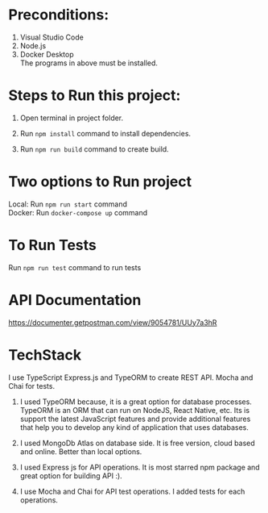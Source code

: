 # Preconditions:

1. Visual Studio Code
2. Node.js
3. Docker Desktop<br />
The programs in above must be installed.

# Steps to Run this project:

1. Open terminal in project folder.

2. Run `npm install` command to install dependencies.<br />

3. Run `npm run build` command to create build.<br />

# Two options to Run project 

Local: Run `npm run start` command<br />
Docker: Run `docker-compose up` command

# To Run Tests
Run `npm run test` command to run tests

# API Documentation 
https://documenter.getpostman.com/view/9054781/UUy7a3hR

# TechStack
I use TypeScript Express.js and TypeORM to create REST API. Mocha and Chai for tests.

1. I used TypeORM because, it is a great option for database processes. TypeORM is an ORM that can run on NodeJS, React Native, etc. Its is support the latest JavaScript features and provide additional features that help you to develop any kind of application that uses databases.

2. I used MongoDb Atlas on database side. It is free version, cloud based and online. Better than local options.

3. I used Express js for API operations. It is most starred npm package and great option for building API :).

4. I use Mocha and Chai for API test operations. I added tests for each operations.

